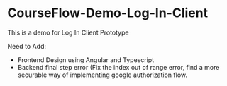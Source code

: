 # CourseFlow-Demo-Log-In-Client
This is a demo for Log In Client Prototype

Need to Add:
- Frontend Design using Angular and Typescript
- Backend final step error (Fix the index out of range error, find a more securable way of implementing google authorization flow.
